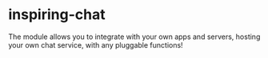 # inspiring-chat
The module allows you to integrate with your own apps and servers, hosting your own chat service, with any pluggable functions!
